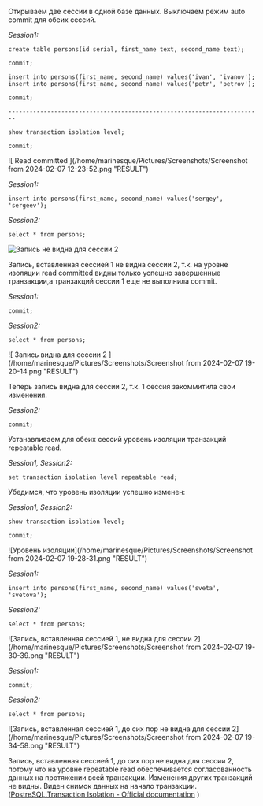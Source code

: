 Открываем две сессии в одной базе данных.
Выключаем режим auto commit для обеих сессий.

  *Session1:*

	create table persons(id serial, first_name text, second_name text);
	
	commit;
	
	insert into persons(first_name, second_name) values('ivan', 'ivanov');
	insert into persons(first_name, second_name) values('petr', 'petrov'); 
	
	commit;
	
	------------------------------------------------------------------------
	
	show transaction isolation level;
	
	commit;

![ Read committed ](/home/marinesque/Pictures/Screenshots/Screenshot from 2024-02-07 12-23-52.png "RESULT")

  *Session1:*

	insert into persons(first_name, second_name) values('sergey', 'sergeev');

  *Session2:*
  
	select * from persons;
  
![ Запись не видна для сессии 2 ](file:///home/marinesque/Pictures/Screenshots/Screenshot%20from%202024-02-07%2019-14-22.png  "RESULT")

Запись, вставленная сессией 1 не видна сессии 2, т.к. на уровне изоляции read committed видны только успешно завершенные транзакции,а транзакций сессии 1 еще не выполнила commit.

  *Session1:*
  
	commit;
	  
  *Session2:*
  
	select * from persons;

![ Запись видна для сессии 2 ](/home/marinesque/Pictures/Screenshots/Screenshot from 2024-02-07 19-20-14.png  "RESULT")

Теперь запись видна для сессии 2, т.к. 1 сессия закоммитила свои изменения.

  *Session2:*
  
	commit;
	  
Устанавливаем для обеих сессий уровень изоляции транзакций repeatable read.

  *Session1, Session2:*

	set transaction isolation level repeatable read;
	
Убедимся, что уровень изоляции успешно изменен:

  *Session1, Session2:*

	show transaction isolation level;
	
	commit;

![Уровень изоляции](/home/marinesque/Pictures/Screenshots/Screenshot from 2024-02-07 19-28-31.png  "RESULT")

  *Session1:*
  
	insert into persons(first_name, second_name) values('sveta', 'svetova');

  *Session2:*
  
	select * from persons;

![Запись, вставленная сессией 1, не видна для сессии 2](/home/marinesque/Pictures/Screenshots/Screenshot from 2024-02-07 19-30-39.png  "RESULT")

  *Session1:*
  
	commit;
	  
  *Session2:*
  
	select * from persons;

![Запись, вставленная сессией 1, до сих пор не видна для сессии 2](/home/marinesque/Pictures/Screenshots/Screenshot from 2024-02-07 19-34-58.png  "RESULT")

Запись, вставленная сессией 1, до сих пор не видна для сессии 2, потому что на уровне repeatable read обеспечивается согласованность данных на протяжении всей транзакции. Изменения других транзакций не видны. Виден снимок данных на начало транзакции. ([PostreSQL.Transaction Isolation - Official documentation](https://www.postgresql.org/docs/15/transaction-iso.html) )